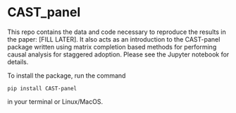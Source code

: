 # CAST_panel
This repo contains the data and code necessary to reproduce the results in the paper: [FILL LATER]. It also acts as an introduction to the CAST-panel package written using matrix completion based methods for performing causal analysis for staggered adoption. Please see the Jupyter notebook for details. 

To install the package, run the command

<code>pip install CAST-panel</code>

in your terminal or Linux/MacOS. 